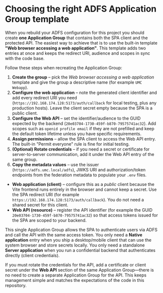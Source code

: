 # Choosing the right ADFS Application Group template

When you rebuild your ADFS configuration for this project you should create **one Application Group** that contains both the SPA client and the protected API. The easiest way to achieve that is to use the built-in template **"Web browser accessing a web application"**. This template adds two entries at once and keeps the redirect URI, audience and scopes in sync with the code base.

Follow these steps when recreating the Application Group:

1. **Create the group** – pick the *Web browser accessing a web application* template and give the group a descriptive name (for example `UMC Webapp`).
2. **Configure the web application** – note the generated client identifier and add every redirect URI you need (`https://192.168.174.128:5173/auth/callback` for local testing, plus any production hosts). Leave the client secret empty because the SPA is a public client.
3. **Configure the Web API** – set the identifier/audience to the GUID expected by the backend (`20e03704-1730-459f-b870-79575741ac32`). Add scopes such as `openid profile email` if they are not prefilled and keep the default token lifetime unless you have specific requirements.
4. **Assign permissions** – allow the SPA client to access the Web API entry. The built-in "Permit everyone" rule is fine for initial testing.
5. **(Optional) Rotate credentials** – if you need a secret or certificate for server-to-server communication, add it under the Web API entry of the same group.
6. **Copy the metadata values** – use the issuer (`https://adfs.umc.local/adfs`), JWKS URI and authorization/token endpoints from the federation metadata to populate your `.env` files.

- **Web application (client)** – configure this as a *public* client because the Vite frontend runs entirely in the browser and cannot keep a secret. Use the SPA redirect URI (for example `https://192.168.174.128:5173/auth/callback`). You do not need a shared secret for this client.
- **Web API (resource)** – register the API identifier (for example the GUID `20e03704-1730-459f-b870-79575741ac32`) so that access tokens issued for the SPA are scoped to your backend.

This single Application Group allows the SPA to authenticate users via ADFS and call the API with the same access token. You only need a **Native application** entry when you ship a desktop/mobile client that can use the system browser and store secrets locally. You only need a standalone **Server application** when you run a confidential backend that authenticates directly (client credentials).

If you must rotate the credentials for the API, add a certificate or client secret under the **Web API** section of the same Application Group—there is no need to create a separate Application Group for the API. This keeps management simple and matches the expectations of the code in this repository.

